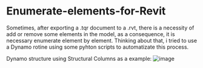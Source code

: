 # Enumerate-elements-for-Revit
Sometimes, after exporting a .tqr document to a .rvt, there is a necessity of add or remove some elements in the model, as a consequence, it is necessary enumerate element by element. Thinking about that, i tried to use a Dynamo rotine using some pyhton scripts to automatizate this process.

Dynamo structure using Structural Columns as a example:
![image](https://user-images.githubusercontent.com/84761433/126251613-a079b73c-7653-46f1-8d4a-2b46c75e9670.png)
